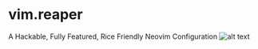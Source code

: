 # vim.reaper
A Hackable, Fully Featured, Rice Friendly Neovim Configuration
![alt text](https://gideonwolfe.com/img/neovim/reaper/ascii.png)

